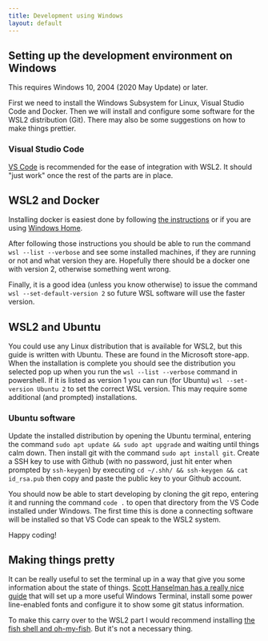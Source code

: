 ```yaml
---
title: Development using Windows
layout: default
---
```


## Setting up the development environment on Windows

This requires Windows 10, 2004 (2020 May Update) or later.

First we need to install the Windows Subsystem for Linux, Visual Studio Code and Docker. Then we will install and configure some software for the WSL2 distribution (Git). There may also be some suggestions on how to make things prettier.

### Visual Studio Code

[VS Code](https://code.visualstudio.com/) is recommended for the ease of integration with WSL2. It should "just work" once the rest of the parts are in place.

## WSL2 and Docker

Installing docker is easiest done by following [the instructions](https://docs.docker.com/docker-for-windows/install/) or if you are using [Windows Home](https://docs.docker.com/docker-for-windows/install-windows-home/).

After following those instructions you should be able to run the command `wsl --list --verbose` and see some installed machines, if they are running or not and what version they are. Hopefully there should be a docker one with version 2, otherwise something went wrong.

Finally, it is a good idea (unless you know otherwise) to issue the command `wsl --set-default-version 2` so future WSL software will use the faster version.

## WSL2 and Ubuntu

You could use any Linux distribution that is available for WSL2, but this guide is written with Ubuntu. These are found in the Microsoft store-app. When the installation is complete you should see the distribution you selected pop up when you run the `wsl --list --verbose` command in powershell. If it is listed as version 1 you can run (for Ubuntu) `wsl --set-version Ubuntu 2` to set the correct WSL version. This may require some additional (and prompted) installations.

### Ubuntu software

Update the installed distribution by opening the Ubuntu terminal, entering the command `sudo apt update && sudo apt upgrade` and waiting until things calm down. Then install git with the command `sudo apt install git`. Create a SSH key to use with Github (with no password, just hit enter when prompted by `ssh-keygen`) by executing `cd ~/.shh/ && ssh-keygen && cat id_rsa.pub` then copy and paste the public key to your Github account.

You should now be able to start developing by cloning the git repo, entering it and running the command `code .` to open that directory from the VS Code installed under Windows. The first time this is done a connecting software will be installed so that VS Code can speak to the WSL2 system.

Happy coding!

## Making things pretty

It can be really useful to set the terminal up in a way that give you some information about the state of things. [Scott Hanselman has a really nice guide](https://www.hanselman.com/blog/HowToMakeAPrettyPromptInWindowsTerminalWithPowerlineNerdFontsCascadiaCodeWSLAndOhmyposh.aspx) that will set up a more useful Windows Terminal, install some power line-enabled fonts and configure it to show some git status information.

To make this carry over to the WSL2 part I would recommend installing [the fish shell and oh-my-fish](https://github.com/oh-my-fish/oh-my-fish). But it's not a necessary thing.
